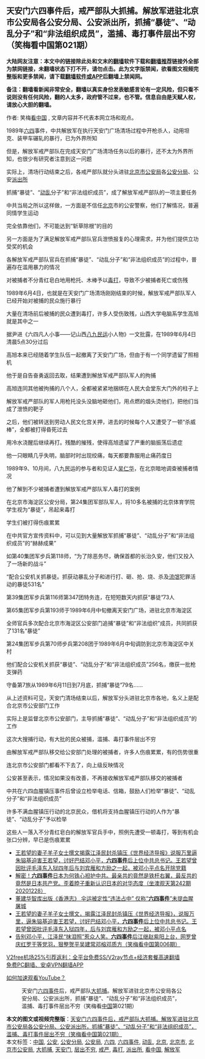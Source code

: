  <h2>天安门六四事件后，戒严部队大抓捕。解放军进驻北京市公安局各公安分局、公安派出所，抓捕“暴徒”、“动乱分子”和“非法组织成员”，滥捕、毒打事件层出不穷（笑梅看中国第021期）</h2> <p class="notice"><b>大陆网友注意：本文中的链接除此处和文末的<a href="https://github.com/bannedbook/fanqiang" >翻墙</a>软件下载和<a href="https://github.com/killgcd/justmysocks/blob/master/README.md">翻墙推荐</a>链接外全部为禁网链接，未翻墙状态下打不开，请勿点击。此为文字版禁闻，欲看图文视频完整版和更多禁闻，请下载<a href="https://github.com/bannedbook/fanqiang">翻墙软件或APP</a>后翻墙上禁闻网。</p><p>备注：翻墙看新闻非常安全，翻墙以真实身份发表敏感言论有一定风险，但只看不说则没有任何风险，翻的人太多，政府管不过来，也不管。信息自由是天赋人权，请放心大胆的翻墙。</b></p>  <div class="entry"> <p>作者: 笑梅<span class='wp_keywordlink_affiliate'><a href="https://www.secretchina.com/" title="看中国" target="_blank">看中国</a></span> , 文章内容并不代表本网立场和观点。</p> <figure></figure> <p>1989年<span class='wp_keywordlink'><a href="https://www.bannedbook.org/forum2/topic2509.html" title="《中国六四真相》" target="_blank">六四</a></span>事件，中共解放军在执行天安门广场清场过程中开枪杀人，动用坦克、装甲车碾轧的暴行，已为外界所知</p> <p>但是，解放军戒严部队在完成天安门广场清场任务以后的暴行，还不太为外界所知，也很少有研究者注意到这一问题</p> <p>实际上，清场行动结束之后，各戒严部队就分头进驻<a href="https://www.bannedbook.org/bnews/tag/%E5%8C%97%E4%BA%AC%E5%B8%82/" class="st_tag internal_tag" rel="tag" title="标签 北京市 下的日志">北京市</a><a href="https://www.bannedbook.org/bnews/tag/%e5%85%ac%e5%ae%89%e5%b1%80/" class="st_tag internal_tag" rel="tag" title="标签 公安局 下的日志">公安局</a>各<a href="https://www.bannedbook.org/bnews/tag/%E5%85%AC%E5%AE%89%E5%88%86%E5%B1%80/" class="st_tag internal_tag" rel="tag" title="标签 公安分局 下的日志">公安分局</a>、公安<a href="https://www.bannedbook.org/bnews/tag/%e6%b4%be%e5%87%ba%e6%89%80/" class="st_tag internal_tag" rel="tag" title="标签 派出所 下的日志">派出所</a></p> <p>抓捕“暴徒”、“<a href="https://www.bannedbook.org/bnews/tag/%E5%8A%A8%E4%B9%B1/" class="st_tag internal_tag" rel="tag" title="标签 动乱 下的日志">动乱</a>分子”和“非法组织成员”，成了解放军戒严部队的一项主要任务</p> <p>中共当局之所以这样做，一方面是不信任<a href="https://www.bannedbook.org/bnews/tag/%e5%8c%97%e4%ba%ac/" class="st_tag internal_tag" rel="tag" title="标签 北京 下的日志">北京</a>市的公安警察，他们了解情况，普遍同情学生运动</p> <p>完全依靠他们，不可能达到“斩草除根”的目的</p> <p>另一方面是为了满足解放军戒严部队官兵泄愤报复的心理需求，并为他们提供立功受奖的机会</p> <p>各解放军戒严部队官兵在抓捕“暴徒”、“动乱分子”和“非法组织成员”的过程中，普遍存在滥用暴力的情况</p> <p>对被捕者不分青红皂白地用枪托、木棒予以<a href="https://www.bannedbook.org/bnews/tag/%E6%AF%92%E6%89%93/" class="st_tag internal_tag" rel="tag" title="标签 毒打 下的日志">毒打</a>，导致不少被捕者死亡或伤残</p> <p>1989年6月4日，也就是在天安门广场清场刚刚结束的时候，解放军戒严部队军人已经开始对被捕的民众施行暴行</p>  <p>大量在清场前后被捕的民众遭到毒打，许多人受伤致残，山西大学电脑系学生高旭就是其中之一</p> <p>据尹进《六四凡人小事——记山西<span class='wp_keywordlink'><a href="https://www.bannedbook.org/forum2/topic732.html" title="八九民運史  陈小雅  著" target="_blank">八九民运</a></span>小人物》一文批露，在1989年6月4日清晨5点30分过后</p> <p>高旭本来已经随着学生队伍一起撤离了天安门广场，但由于有一个同学遗留了照相机</p> <p>他于是自告奋勇返回去取，结果遭到解放军戒严部队军人的拘捕</p> <p>高旭连同其他被拘捕的八个人，全都被紧紧地捆绑在人民大会堂东大门外的柱子上</p> <p>解放军戒严部队的军人用枪托没头没脑地砸他们，用点燃的烟头烫他们，把他们当成了泄愤的靶子</p> <p>之后，他们被转送到劳动人民文化宫关押，进去的时候每个人又遭受了一顿“杀威棒”，全都被打得昏死过去</p> <p>用冷水浇醒后继续再打。残酷的摧残，使得高旭遗留了严重的脑振荡后遗症</p> <p>他一只眼睛几乎失明，脑部时时出现绞痛，每天都要靠服用止痛药度日</p> <p>1989年9、10月间，八九民运的参与者和见证人<span class='wp_keywordlink'><a href="https://www.bannedbook.org/forum10/topic1926.html" title="吴仁华" target="_blank">吴仁华</a></span>，在北京暗地调查被捕者情况</p> <p>他了解到不少被捕者遭到解放军戒严部队军人毒打的案例</p>  <p>在北京市海淀区公安分局，第24集团军部队军人，将10多名被捕的北京体育学院学生视为“暴徒”，吊起来毒打</p> <p>学生们被打得伤痕累累</p> <p>在中共官方宣传资料中，可以见到大量解放军抓捕“暴徒”、“动乱分子”和“非法组织成员”的“赫赫成果”</p> <p>如第40集团军步兵第118师，“为了除恶务尽，确保首都的长治久安，他们又投入了一场新的战斗” </p> <p>“配合公安机关抓暴徒。抓获动暴乱分子和进行打、砸、抢、烧、杀及<span class='wp_keywordlink'><a href="https://www.bannedbook.org/forum11/topic282.html" title="禁片：评中国共产党的流氓本性" target="_blank">流氓</a></span>犯罪活动的暴徒531名” </p> <p>第39集团军步兵第116师第347团特务连，在短短数天内抓获“暴徒”73人</p> <p>第65集团军步兵第193师于1989年6月中旬撤离天安门广场，进驻北京市海淀区</p> <p>全师官兵多次配合北京市海淀区公安部门追捕“暴徒”和“非法组织”成员，共同抓获了131名“暴徒”</p> <p>第24集团军步兵第70师步兵第208团于1989年6月中旬调防到北京市海淀区中关村</p> <p>他们配合公安机关抓获“暴徒”、“动乱分子”和“非法组织成员”256名，缴获一批枪支弹药</p> <p>守备第7旅从1989年6月11日到7月底，抓捕“暴徒”79名……</p>  <p>从上述资料可见，天安门清场结束以后，解放军分头进驻北京市各地，名义上是配合北京市公安部门工作</p> <p>实际上是监督北京市公安部门，主导抓捕“暴徒”、“动乱分子”和“非法组织成员”的工作</p> <p>这次大搜捕行动，有大批的民众被捕，滥捕、毒打事件层出不穷</p> <p>由解放军戒严部队移交给公安部门处理的被捕者，许多人伤痕累累，有的伤势很重</p> <p>连北京市公安部门都看不下去了，向上级反映情况</p> <p>公安甚至表示，情况如果没有改善，不再接收解放军戒严部队移交的被捕者</p> <p>中共在六四血腥镇压事件后曾设立检举电话、信箱，鼓励人们检举“暴徒”、“动乱分子”和“非法组织成员”</p> <p>许多不满血腥镇压行动的北京民众，借机将支持血腥镇压行动的人作为“暴徒”、“动乱分子”予以检举</p> <p>这些人一落入不分青红皂白的解放军官兵手中，照例先遭受一顿毒打，等到有机会张口分辨，早已是伤痕累累</p> <ul class='op-related-articles' title='相关阅读'> <li><a href='https://www.bannedbook.org/bnews/comments/20201230/1457994.html' target='_blank'>王若望的妻子羊子女士撰文揭露江泽民封杀镇压《世界经济导报》说服万里逼朱镕基迫害王若望，讨好巴结邓小平，<b>六四事件</b>后上位中共总书记。王若望曾因批评毛泽东入狱四年后与刘宾雁和方励之一起，被邓小平点名开除党籍</a></li> <li><a href='https://www.bannedbook.org/bnews/bannedvideo/20201229/1456981.html' target='_blank'>解密！<b>六四事件</b>日本为何铁心袒护中共。最亲共的竟然是铁杆右翼，最反共的竟然是日本共产党。歪着脖子重新认识日本的对华态度（坐澳观天第242期 20201228）</a></li> <li><a href='https://www.bannedbook.org/bnews/comments/20201229/1456957.html' target='_blank'>董建华智库出版《香港志》 伞运被定性“违法占中” 仅称“<b>六四事件</b>”未提血腥屠城</a></li> <li><a href='https://www.bannedbook.org/bnews/comments/20201223/1453569.html' target='_blank'>王若望的妻子羊子女士撰文，揭露江泽民封杀镇压《世界经济导报》，说服万里，逼朱镕基迫害王若望，讨好巴结邓小平，<b>六四事件</b>后上位中共总书记。王若望曾因批评毛泽东入狱四年，后与刘宾雁和方励之一起，被邓小平点名</a></li> <li><a href='https://www.bannedbook.org/bnews/bannedvideo/20201211/1453544.html' target='_blank'>告别邓小平，江泽民“抹泪照”惹众人笑。<b>六四事件</b>后江继赵紫阳上台，网罗曾庆红罗干等党羽，狠整贺平吴建常邓榕邓质方（笑梅看中国第006期）</a></li> </ul> <p class="texttj"> <a href="https://www.bannedbook.org/forum23/topic22702.html" target="_blank">V2free机场25%引荐返利：全平台免费SS/V2ray节点+经济套餐高速翻墙</a><br/> <a href="https://github.com/bannedbook/fanqiang/wiki/%E7%A6%81%E9%97%BB%E7%BD%91%E5%AE%89%E5%8D%93%E7%BF%BB%E5%A2%99%E6%96%B0%E9%97%BBAPP" target="_blank">免费PC翻墙、安卓VPN翻墙APP</a></p><p><a href='https://www.bannedbook.org/bnews/topimagenews/20180409/925596.html' target='_blank'>如何加速观看YouTube？ </a></p> <figure class='op-interactive'><figcaption>天安门<span class='wp_keywordlink'><a href="https://www.bannedbook.org/forum2/topic1310.html" title="tiananmen六四事件" target="_blank">六四事件</a></span>后，戒严部队<a href="https://www.bannedbook.org/bnews/tag/%E5%A4%A7%E6%8A%93%E6%8D%95/" class="st_tag internal_tag" rel="tag" title="标签 大抓捕 下的日志">大抓捕</a>。解放军进驻北京市公安局各公安分局、公安派出所，抓捕“暴徒”、“动乱分子”和“非法组织成员”，滥捕、毒打事件层出不穷（笑梅看<span class='wp_keywordlink_affiliate'><a href="https://www.bannedbook.org/" title="中国" target="_blank">中国</a></span>第021期）</figcaption></figure> </p> <a name='sharetosocial'></a>       <div><b>本文的图文或视频完整版</b>：<a href='https://www.bannedbook.org/bnews/comments/20210101/1458708.html'>天安门六四事件后，戒严部队大抓捕。解放军进驻北京市公安局各公安分局、公安派出所，抓捕“暴徒”、“动乱分子”和“非法组织成员”，滥捕、毒打事件层出不穷（笑梅看中国第021期）</a></div>  </div><!--END ENTRY--> <div class="postfooter"> <div>本文标签：<a href="https://www.bannedbook.org/bnews/tag/%E4%B8%AD%E5%9B%BD/" rel="tag">中国</a>, <a href="https://www.bannedbook.org/bnews/tag/%e5%85%ac%e5%ae%89/" rel="tag">公安</a>, <a href="https://www.bannedbook.org/bnews/tag/%E5%85%AC%E5%AE%89%E5%88%86%E5%B1%80/" rel="tag">公安分局</a>, <a href="https://www.bannedbook.org/bnews/tag/%e5%85%ac%e5%ae%89%e5%b1%80/" rel="tag">公安局</a>, <a href="https://www.bannedbook.org/bnews/tag/%e5%85%ad%e5%9b%9b/" rel="tag">六四</a>, <a href="https://www.bannedbook.org/bnews/tag/%e5%85%ad%e5%9b%9b%e4%ba%8b%e4%bb%b6/" rel="tag">六四事件</a>, <a href="https://www.bannedbook.org/bnews/tag/%E5%8A%A8%E4%B9%B1/" rel="tag">动乱</a>, <a href="https://www.bannedbook.org/bnews/tag/%e5%8c%97%e4%ba%ac/" rel="tag">北京</a>, <a href="https://www.bannedbook.org/bnews/tag/%E5%8C%97%E4%BA%AC%E5%B8%82/" rel="tag">北京市</a>, <a href="https://www.bannedbook.org/bnews/tag/%E5%8C%97%E4%BA%AC%E5%B8%82%E5%85%AC%E5%AE%89%E5%B1%80/" rel="tag">北京市公安局</a>, <a href="https://www.bannedbook.org/bnews/tag/%E5%A4%A7%E6%8A%93%E6%8D%95/" rel="tag">大抓捕</a>, <a href="https://www.bannedbook.org/bnews/tag/%e5%a4%a9%e5%ae%89%e9%97%a8/" rel="tag">天安门</a>, <a href="https://www.bannedbook.org/bnews/tag/%E5%B1%82%E5%87%BA%E4%B8%8D%E7%A9%B7/" rel="tag">层出不穷</a>, <a href="https://www.bannedbook.org/bnews/tag/%E6%88%92%E4%B8%A5/" rel="tag">戒严</a>, <a href="https://www.bannedbook.org/bnews/tag/%E6%AF%92%E6%89%93/" rel="tag">毒打</a>, <a href="https://www.bannedbook.org/bnews/tag/%e6%b4%be%e5%87%ba%e6%89%80/" rel="tag">派出所</a>, <a href="https://www.bannedbook.org/bnews/tag/%e7%9c%8b%e4%b8%ad%e5%9b%bd/" rel="tag">看中国</a>, <a href="https://www.bannedbook.org/bnews/tag/%e8%a7%a3%e6%94%be%e5%86%9b/" rel="tag">解放军</a></div>  </div><!--END POSTFOOTER--> 